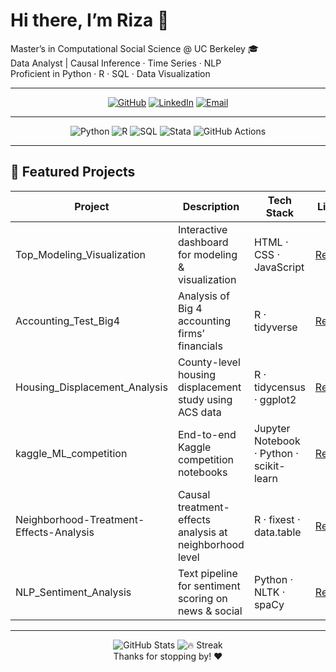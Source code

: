 

# Hi there, I’m Riza 👋

Master’s in Computational Social Science @ UC Berkeley 🎓  
Data Analyst | Causal Inference · Time Series · NLP  
Proficient in Python · R · SQL · Data Visualization

---

<!-- Social & Contact -->
<p align="center">
  <a href="https://github.com/Riza622"><img src="https://img.shields.io/badge/GitHub-@Riza622-181717?style=flat&logo=github" alt="GitHub"></a>
  <a href="http://www.linkedin.com/in/riza-saireke"><img src="https://img.shields.io/badge/LinkedIn-@yourname-0A66C2?style=flat&logo=linkedin" alt="LinkedIn"></a>
  <a href="mailto:ryzsrk@outlook.com"><img src="https://img.shields.io/badge/Email-youremail@example.com-D14836?style=flat&logo=gmail" alt="Email"></a>
</p>

---

<!-- Skills / Tech Stack -->
<p align="center">
  <img src="https://img.shields.io/badge/Python-3776AB?style=flat&logo=python" alt="Python">
  <img src="https://img.shields.io/badge/R-276DC3?style=flat&logo=r" alt="R">
  <img src="https://img.shields.io/badge/SQL-4479A1?style=flat&logo=postgresql" alt="SQL">
  <img src="https://img.shields.io/badge/Stata-FF2020?style=flat&logo=stata" alt="Stata">
  <img src="https://img.shields.io/badge/GitHub%20Actions-2088FF?style=flat&logo=githubactions" alt="GitHub Actions">
</p>

---

## 🔨 Featured Projects

| Project                                   | Description                                            | Tech Stack                         | Link                                                                 |
|-------------------------------------------|--------------------------------------------------------|------------------------------------|----------------------------------------------------------------------|
| Top_Modeling_Visualization                | Interactive dashboard for modeling & visualization     | HTML · CSS · JavaScript            | [Repo](https://github.com/Riza622/Top_Modeling_Visualization)        |
| Accounting_Test_Big4                      | Analysis of Big 4 accounting firms’ financials         | R · tidyverse                      | [Repo](https://github.com/Riza622/Accounting_Test_Big4)              |
| Housing_Displacement_Analysis             | County-level housing displacement study using ACS data | R · tidycensus · ggplot2           | [Repo](https://github.com/Riza622/Housing_Displacement_Analysis)     |
| kaggle_ML_competition                     | End-to-end Kaggle competition notebooks                | Jupyter Notebook · Python · scikit-learn | [Repo](https://github.com/Riza622/kaggle_ML_competition)         |
| Neighborhood-Treatment-Effects-Analysis   | Causal treatment-effects analysis at neighborhood level| R · fixest · data.table            | [Repo](https://github.com/Riza622/Neighborhood-Treatment-Effects-Analysis) |
| NLP_Sentiment_Analysis                    | Text pipeline for sentiment scoring on news & social   | Python · NLTK · spaCy              | [Repo](https://github.com/Riza622/NLP_Sentiment_Analysis)            |

---

<p align="center">
  <img src="https://github-readme-stats.vercel.app/api?username=Riza622&show_icons=true&theme=tokyonight" alt="GitHub Stats">
  <img src="https://github-readme-streak-stats.herokuapp.com/?user=Riza622&theme=dark" alt="🔥 Streak">
  <br>
  Thanks for stopping by! ❤️
</p>
